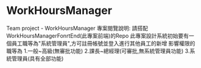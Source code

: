 # WorkHoursManager
Team project - WorkHoursManager
專案閱覽說明:
請搭配WorkHoursManagerFonrtEnd(此專案前端)的Repo
此專案設計系統初始要有一個員工職等為"系統管理員",方可註冊帳號並登入進行其他員工的新增
影響權限的職等為 1.一般~高級(無審批功能) 2.課長~總經理(可審批,無系統管理員功能) 3.系統管理員(具有全部功能)

